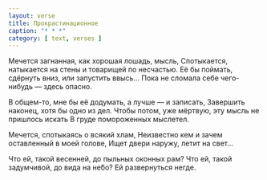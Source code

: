 ```yaml
---
layout: verse
title: Прокрастинационное
caption: "* * *"
category: [ text, verses ]
---
```

Мечется
        загнанная, как хорошая лошадь,
                мысль,
Спотыкается,
        натыкается на стены
                и товарищей по несчастью.
Её бы поймать, сдёрнуть вниз,
        или запустить ввысь...
Пока не сломала себе чего-нибудь —
        здесь опасно.

В общем-то,
        мне бы её додумать,
                а лучше — и записать,
Завершить наконец,
        хотя бы одно из дел.
Чтобы потом,
        уже мёртвую,
                эту мысль не пришлось искать
В груде
        помороженных мыслетел.

Мечется,
        спотыкаясь о всякий хлам,
Неизвестно кем
        и зачем оставленный
                в моей голове,
Ищет двери наружу,
        летит на свет...

Что ей, такой весенней,
        до пыльных оконных рам?
Что ей, такой задумчивой,
        до вида на не́бо?
Ей развернуться негде.
